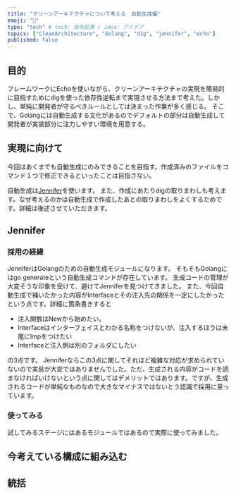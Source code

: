 ```yaml
---
title: "クリーンアーキテクチャについて考える　自動生成編"
emoji: "🕌"
type: "tech" # tech: 技術記事 / idea: アイデア
topics: ["CleanArchitecture", "Golang", "dig", "jennifer", "echo"]
published: false
---
```


## 目的

フレームワークにEchoを使いながら、クリーンアーキテクチャの実現を簡易的に目指すためにdigを使った依存性逆転まで実現させる方法まで考えた。しかし、単純に開発者が守るべきルールとしては決まった作業が多く感じる。
そこで、Golangには自動生成する文化があるのでデフォルトの部分は自動生成して開発者が実装部分に注力しやすい環境を用意する。

## 実現に向けて

今回はあくまでも自動生成にのみできることを目指す。作成済みのファイルをコマンド１つで修正できるといったことは目指さない。

自動生成は[Jennifer](https://github.com/dave/jennifer)を使います。
また、作成にあたりdigの取りまわしも考えます。なぜ考えるのかは自動生成で作成したあとの取りまわしをよくするためです。詳細は後述させていただきます。

## Jennifer

### 採用の経緯

JenniferはGolangのための自動生成モジュールになります。
そもそもGolangにはgo generateという自動生成コマンドが存在しています。
生成コードの管理が大変そうな印象を受けて、避けてJenniferを見つけてきました。
また、今回自動生成で補いたかった内容がInterfaceとその注入先の関係を一定にしたかったという点です。詳細に箇条書きすると

- 注入関数はNewから始めたい。
- Interfaceはインターフェイスとわかる名称をつけないが、注入するほうは末尾にImpをつけたい
- Interfaceと注入側は別のフォルダにしたい

の3点です。
Jenniferならこの3点に関してそれほど複雑な対応が求められていないので実装が大変ではありませんでした。ただ、生成される内容がコードを読まなければいけないという点に関してはデメリットではあります。ですが、生成されるコードが単純なものなので大きなマイナスではないとう認識で採用に至っています。

### 使ってみる

試してみるステージにはあるモジュールではあるので実際に使ってみました。






## 今考えている構成に組み込む

## 統括
